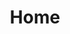 ---
title: Home
banner_tagline: "Subscribe for Engineered"
banner_title: "<span class='text-gradient'>Mastery.</span>"
banner_text: "Get the latest industry updates directly from the Masterpoint team pertaining to your cloud infrastructure and stay ahead of the curve with the data-backed solutions."
#banner_image: /img/banner_home.jpg
description: "At Masterpoint, we know that your engineering organization’s time and resources should be focused on what truly matters:
your application and customers. That's why we focus our platform engineering expertise on ensuring you have a strong foundation on which you can build, iterate, and scale."
signupCTA: "Signup for MasterPoint Notes:"
sitemap:
  priority: 0
id: landing
---